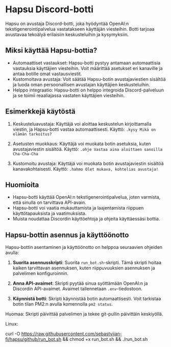 # Hapsu Discord-botti

Hapsu on avustaja Discord-botti, joka hyödyntää OpenAI:n tekstigenerointipalvelua vastatakseen käyttäjän viesteihin. Botti tarjoaa avustavaa tekoälyä erilaisiin keskusteluihin ja kysymyksiin.

## Miksi käyttää Hapsu-bottia?

- Automaattiset vastaukset: Hapsu-botti pystyy antamaan automaattisia vastauksia käyttäjien viesteihin. Voit määrittää asetukset eri kanaville ja antaa botille omat vastausviestit.
- Kustomoitava avustaja: Voit säätää Hapsu-botin avustajaviestien sisältöä ja luoda oman persoonallisen avustajan käyttäjien keskusteluihin.
- Helppo integraatio: Hapsu-botti on helppo integroida Discord-palveluun ja se toimii reaaliajassa vastaten käyttäjien viesteihin.

## Esimerkkejä käytöstä

1. Keskusteluavustaja: Käyttäjä voi aloittaa keskustelun kirjoittamalla viestin, ja Hapsu-botti vastaa automaattisesti.
   Käyttö: `.kysy Mikä on elämän tarkoitus?`

2. Asetusten muokkaus: Käyttäjä voi muokata botin asetuksia, kuten avustajaviestin sisältöä.
   Käyttö: `.ohje Vastaa aina aloittaen sanoilla Cha-Cha-Cha`

3. Kustomoitu avustaja: Käyttäjä voi muokata botin avustajaviestin sisältöä kanavakohtaisesti.
   Käyttö: `.hahmo Olet mukava, kohtelias avustaja!`

## Huomioita

- Hapsu-botti käyttää OpenAI:n tekstigenerointipalvelua, joten varmista, että sinulla on tarvittava API-avain.
- Hapsu-botti voi vaatia mukauttamista ja laajentamista riippuen käyttötapauksista ja vaatimuksista.
- Muista noudattaa Discordin käyttöehtoja ja ohjeita käyttäessäsi bottia.

## Hapsu-bottin asennus ja käyttöönotto

Hapsu-bottin asentaminen ja käyttöönotto on helppoa seuraavien ohjeiden avulla:

1. **Suorita asennusskripti**: Suorita `run_bot.sh`-skripti. Tämä skripti hoitaa kaiken tarvittavan asennuksen, kuten riippuvuuksien asennuksen ja palvelimen konfiguroinnin.

2. **Anna API-avaimet**: Skripti pyytää sinua syöttämään OpenAI:n ja Discordin API-avaimet. Avaimet tallennetaan `.env`-tiedostoon.

3. **Käynnistä botti**: Skripti käynnistää botin automaattisesti. Voit tarkistaa botin tilan PM2:n avulla komennolla `pm2 status`.

Huomaa: Skripti päivittää palvelimen ja tekee git-pullin päivittäin keskiyöllä.

Linux:

curl -O https://raw.githubusercontent.com/sebastyijan-fi/hapsu/github/run_bot.sh && chmod +x run_bot.sh && ./run_bot.sh



